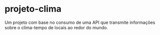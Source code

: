 # projeto-clima
Um projeto com base no consumo de uma API que transmite informações sobre o clima-tempo de locais ao redor do mundo.

